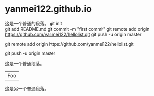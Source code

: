 # yanmei122.github.io
这是一个普通的段落。  git init   
git add README.md
git commit -m "first commit"
git remote add origin https://github.com/yanmei122/hellolist.git
git push -u origin master   
  
<p>git remote add origin https://github.com/yanmei122/hellolist.git
<p>git push -u origin master

这是一个普通段落。

<table>
    <tr>
        <td>Foo</td>
    </tr>
</table>

这是另一个普通段落。
